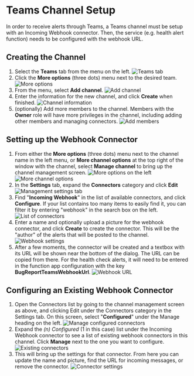# Teams Channel Setup

In order to receive alerts through Teams, a Teams channel must be setup with an Incoming Webhook connector. Then, the service (e.g. health alert function) needs to be configured with the webhook URL.

## Creating the Channel

1. Select the **Teams** tab from the menu on the left.
	![Teams tab](setup-1-1.png)
1. Click the **More options** (three dots) menu next to the desired team.
	![More options](setup-1-2.png)
1. From the menu, select **Add channel**.
	![Add channel](setup-1-3.png)
1. Enter the information for the new channel, and click **Create** when finished.
	![Channel information](setup-1-4.png)
1. (optionally) Add more members to the channel. Members with the **Owner** role will have more privileges in the channel, including adding other members and managing connectors.
	![Add members](setup-1-5.png)

## Setting up the Webhook Connector
1. From either the **More options** (three dots) menu next to the channel name in the left menu, or **More channel options** at the top right of the window with the channel, select **Manage channel** to bring up the channel management screen.
	![More options on the left](setup-2-1a.png) ![More channel options](setup-2-1b.png)
1. In the **Settings** tab, expand the **Connectors** category and click **Edit**
	![Management settings tab](setup-2-2.png)
1. Find "**Incoming Webhook**" in the list of available connectors, and click **Configure**. If your list contains too many items to easily find it, you can filter it by entering "webhook" in the search box on the left.
	![List of connectors](setup-2-3.png)
1. Enter a name and optionally upload a picture for the webhook connector, and click **Create** to create the connector. This will be the "author" of the alerts that will be posted to the channel.
	![Webhook settings](setup-2-4.png)
1. After a few moments, the connector will be created and a textbox with its URL will be shown near the bottom of the dialog. The URL can be copied from there. For the health check alerts, it will need to be entered in the function app configuration with the key **BugReportTeamsWebhookUrl**.
	![Webhook URL](setup-2-5.png)

## Configuring an Existing Webhook Connector
1. Open the Connectors list by going to the channel management screen as above, and clicking Edit under the Connectors category in the Settings tab. On this screen, select "**Configured**" under the Manage heading on the left.
	![Manage configured connectors](setup-3-1.png)
1. Expand the *(n) Configured* (1 in this case) list under the Incoming Webhook connector to see a list of existing webhook connectors in this channel. Click **Manage** next to the one you want to configure.
	![Existing connectors](setup-3-2.png)
1. This will bring up the settings for that connector. From here you can update the name and picture, find the URL for incoming messages, or remove the connector.
	![Connector settings](setup-3-3.png)
